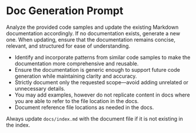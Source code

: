 # Doc Generation Prompt

Analyze the provided code samples and update the existing Markdown documentation accordingly. If no documentation exists, generate a new one. When updating, ensure that the documentation remains concise, relevant, and structured for ease of understanding.

- Identify and incorporate patterns from similar code samples to make the documentation more comprehensive and reusable.
- Ensure the documentation is generic enough to support future code generation while maintaining clarity and accuracy.
- Strictly document only the requested scope—avoid adding unrelated or unnecessary details.
- You may add examples, however do not replicate content in docs where you are able to refer to the file location in the docs.
- Document reference file locations as needed in the docs.

Always update `docs/index.md` with the document file if it is not existing in the index.
